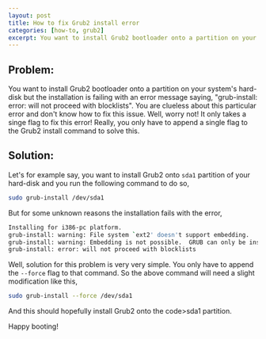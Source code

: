 ```yaml
---
layout: post
title: How to fix Grub2 install error
categories: [how-to, grub2]
excerpt: You want to install Grub2 bootloader onto a partition on your system's hard-disk but the installation is failing with an error message complaining about something called blocklists and you are 100% clueless about this blocklists thing and don't know how to fix this issue. Well, worry not! It only takes a singe flag to fix this error!
---
```


## Problem:

You want to install Grub2 bootloader onto a partition on your system's hard-disk but the installation is failing with an error message saying, "grub-install: error: will not proceed with blocklists". You are clueless about this particular error and don't know how to fix this issue. Well, worry not! It only takes a singe flag to fix this error! Really, you only have to append a single flag to the Grub2 install command to solve this.  

## Solution:

Let's for example say, you want to install Grub2 onto <code>sda1</code> partition of your hard-disk and you run the following command to do so,  
```bash
sudo grub-install /dev/sda1
```
But for some unknown reasons the installation fails with the error,  
```bash
Installing for i386-pc platform.
grub-install: warning: File system `ext2' doesn't support embedding.
grub-install: warning: Embedding is not possible.  GRUB can only be installed in this setup by using blocklists.  However, blocklists are UNRELIABLE and their use is discouraged..
grub-install: error: will not proceed with blocklists
```
Well, solution for this problem is very very simple. You only have to append the <code>--force</code> flag to that command. So the above command will need a slight modification like this,  
```bash
sudo grub-install --force /dev/sda1
```
And this should hopefully install Grub2 onto the code>sda1</code> partition.  

Happy booting!  

